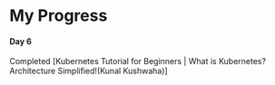 # My Progress

#### Day 6

Completed [Kubernetes Tutorial for Beginners | What is Kubernetes? Architecture Simplified!(Kunal Kushwaha)]
